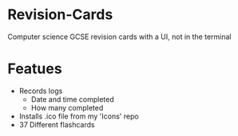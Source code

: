 # Revision-Cards
Computer science GCSE revision cards with a UI, not in the terminal

# Featues
- Records logs
    - Date and time completed
    - How many completed
- Installs .ico file from my 'Icons' repo
- 37 Different flashcards
